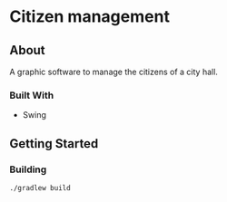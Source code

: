 # Citizen management

## About

A graphic software to manage the citizens of a city hall.

### Built With

* Swing

## Getting Started

### Building

    ./gradlew build

